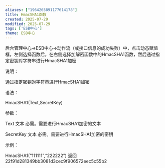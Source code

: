 ```yaml
---
aliases: ["1964265891177614178"]
title: HmacSHA1函数
created: 2025-07-29
modified: 2025-07-29
tags: ['ESB中心']
theme: ESB中心
---
```


后台管理中心->ESB中心->动作流（或接口信息的成功失败）中，点击动态赋值框，左侧选择函数后，在右侧选择加解密函数中的HmacSHA1函数，然后通过指定密钥对字符串进行HmacSHA1加密

说明：

通过指定密钥对字符串进行HmacSHA1加密

语法：

HmacSHA1(Text,SecretKey)

参数：

Text 文本 必需。需要进行HmacSHA1加密的文本

SecretKey 文本 必需。需要进行HmacSHA1加密的密钥

示例：

HmacSHA1(“111111”,“222222”) 返回 22f91d281349bb3081d3cec9f906572eec5c55b2